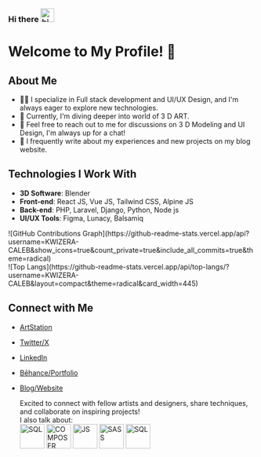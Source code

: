 ### Hi there <img src="https://user-images.githubusercontent.com/1303154/88677602-1635ba80-d120-11ea-84d8-d263ba5fc3c0.gif" width="28px" alt="hi">
# Welcome to My Profile! 🚀

## About Me

- 👨‍💻 I specialize in Full stack development and UI/UX Design, and I'm always eager to explore new technologies.
- 🌱 Currently, I'm diving deeper into world of 3 D ART.
- 💬 Feel free to reach out to me for discussions on 3 D Modeling and UI Design, I'm always up for a chat!
- 📝 I frequently write about my experiences and new projects on my blog website.

## Technologies I Work With

- **3D Software**: Blender
- **Front-end**: React JS, Vue JS, Tailwind CSS, Alpine JS
- **Back-end**: PHP, Laravel, Django, Python, Node js
- **UI/UX Tools**: Figma, Lunacy, Balsamiq

<di>
  <div style="width: '170px';">
      ![GitHub Contributions Graph](https://github-readme-stats.vercel.app/api?username=KWIZERA-CALEB&show_icons=true&count_private=true&include_all_commits=true&theme=radical)
  </div>
  <div style="width: '170px';">
      ![Top Langs](https://github-readme-stats.vercel.app/api/top-langs/?username=KWIZERA-CALEB&layout=compact&theme=radical&card_width=445)
  </div>
</div>




## Connect with Me

- [ArtStation](https://www.artstation.com/kwizeracaleb8)
- [Twitter/X](https://twitter.com/KwizeraCaleb)
- [LinkedIn](https://www.linkedin.com/in/kwizera-caleb-391716292/)
- [Bēhance/Portfolio](https://www.behance.net/kwizeracaleb)
- [Blog/Website](https://designui.infinityfreeapp.com)

  Excited to connect with fellow artists and designers, share techniques, and collaborate on inspiring projects!<br>
  I also talk about:<br>
   <img src="https://github.com/KWIZERA-CALEB/KWIZERA-CALEB/assets/146452204/ed7de1f5-bba1-4e55-ac2d-8e027b3debdc.png" alt="SQL" width="50" height="50"> <img src="https://github.com/KWIZERA-CALEB/KWIZERA-CALEB/assets/146452204/ff2182db-19fe-4213-abca-b1339c9224d4.png" alt="COMPOSER" width="50" height="50"> <img src="https://github.com/KWIZERA-CALEB/KWIZERA-CALEB/assets/146452204/b4e881fb-be16-4854-9ce5-feedc58ad067.png" alt="JS" width="50" height="50"> <img src="https://github.com/KWIZERA-CALEB/KWIZERA-CALEB/assets/146452204/5a435baa-4f73-4456-9643-c5742144e522.png" alt="SASS" width="50" height="50"> <img src="https://github.com/KWIZERA-CALEB/KWIZERA-CALEB/assets/146452204/b5efafbf-1e3e-461e-8181-1561909f2b15.png" alt="SQL" width="50" height="50">

  
 

